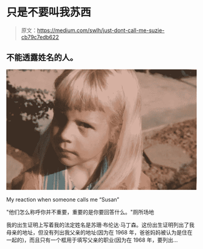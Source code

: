 # 只是不要叫我苏西

> 原文：<https://medium.com/swlh/just-dont-call-me-suzie-cb79c7edb622>

## 不能透露姓名的人。

![](img/fb5c011845a8324727f347c516ffba87.png)

My reaction when someone calls me “Susan”

"他们怎么称呼你并不重要，重要的是你要回答什么。"厕所场地

我的出生证明上写着我的法定姓名是苏珊·布伦达·马丁森。这份出生证明列出了我母亲的地址，但没有列出我父亲的地址(因为在 1968 年，爸爸妈妈被认为是住在一起的)，而且只有一个框用于填写父亲的职业(因为在 1968 年，要列出…